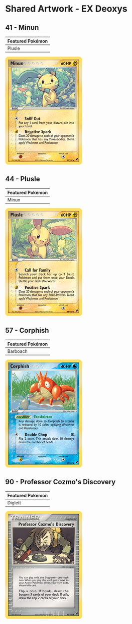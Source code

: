 # Shared Artwork - EX Deoxys

## 41 - Minun

|Featured Pokémon|
|:--|
|Plusle

![Minun](/images/SharedArtwork/exdeoxys-41.png)

## 44 - Plusle

|Featured Pokémon|
|:--|
|Minun

![Plusle](/images/SharedArtwork/exdeoxys-44.png)

## 57 - Corphish

|Featured Pokémon|
|:--|
|Barboach

![Corphish](/images/SharedArtwork/exdeoxys-57.png)

## 90 - Professor Cozmo's Discovery

|Featured Pokémon|
|:--|
|Diglett

![Professor Cozmo's Discovery](/images/SharedArtwork/exdeoxys-90.png)